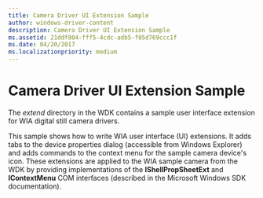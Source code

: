 ```yaml
---
title: Camera Driver UI Extension Sample
author: windows-driver-content
description: Camera Driver UI Extension Sample
ms.assetid: 21ddf804-fff5-4cdc-adb5-f85d769ccc1f
ms.date: 04/20/2017
ms.localizationpriority: medium
---
```


# Camera Driver UI Extension Sample





The *extend* directory in the WDK contains a sample user interface extension for WIA digital still camera drivers.

This sample shows how to write WIA user interface (UI) extensions. It adds tabs to the device properties dialog (accessible from Windows Explorer) and adds commands to the context menu for the sample camera device's icon. These extensions are applied to the WIA sample camera from the WDK by providing implementations of the **IShellPropSheetExt** and **IContextMenu** COM interfaces (described in the Microsoft Windows SDK documentation).

 

 




